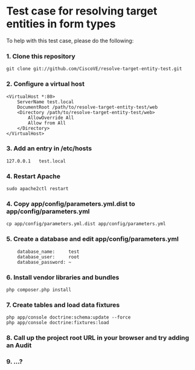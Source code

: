 Test case for resolving target entities in form types
=====================================================

To help with this test case, please do the following:

### 1. Clone this repository

```
git clone git://github.com/CiscoVE/resolve-target-entity-test.git
```

### 2. Configure a virtual host

```
<VirtualHost *:80>
	ServerName test.local
	DocumentRoot /path/to/resolve-target-entity-test/web
	<Directory /path/to/resolve-target-entity-test/web>
		AllowOverride All
		Allow from All
	</Directory>
</VirtualHost>
```

### 3. Add an entry in /etc/hosts

```
127.0.0.1   test.local
```

### 4. Restart Apache

```
sudo apache2ctl restart
```

### 4. Copy app/config/parameters.yml.dist to app/config/parameters.yml

```
cp app/config/parameters.yml.dist app/config/parameters.yml
```

### 5. Create a database and edit app/config/parameters.yml

```
    database_name:     test
    database_user:     root
    database_password: ~
```

### 6. Install vendor libraries and bundles

```
php composer.php install
```

### 7. Create tables and load data fixtures

```
php app/console doctrine:schema:update --force
php app/console doctrine:fixtures:load
```

### 8. Call up the project root URL in your browser and try adding an Audit

### 9. ...?
